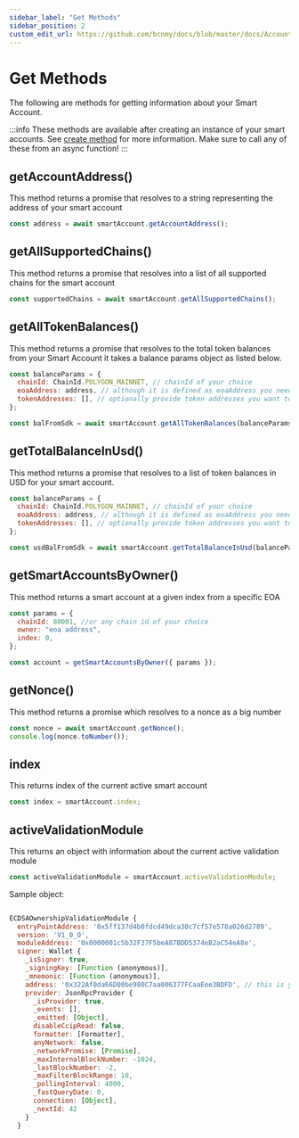 ```yaml
---
sidebar_label: "Get Methods"
sidebar_position: 2
custom_edit_url: https://github.com/bcnmy/docs/blob/master/docs/Account/methods/getMethods.md
---
```


# Get Methods

The following are methods for getting information about your Smart Account.

:::info
These methods are available after creating an instance of your smart accounts. See [create method](/Account/methods/create) for more information. Make sure to call any of these from an async function!
:::

## getAccountAddress()

This method returns a promise that resolves to a string representing the address of your smart account

```js
const address = await smartAccount.getAccountAddress();
```

## getAllSupportedChains()

This method returns a promise that resolves into a list of all supported chains for the smart account

```js
const supportedChains = await smartAccount.getAllSupportedChains();
```

## getAllTokenBalances()

This method returns a promise that resolves to the total token balances from your Smart Account it takes a balance params object as listed below.

```js
const balanceParams = {
  chainId: ChainId.POLYGON_MAINNET, // chainId of your choice
  eoaAddress: address, // although it is defined as eoaAddress you need to pass your smart account address
  tokenAddresses: [], // optionally provide token addresses you want to show
};

const balFromSdk = await smartAccount.getAllTokenBalances(balanceParams);
```

## getTotalBalanceInUsd()

This method returns a promise that resolves to a list of token balances in USD for your smart account.

```js
const balanceParams = {
  chainId: ChainId.POLYGON_MAINNET, // chainId of your choice
  eoaAddress: address, // although it is defined as eoaAddress you need to pass your smart account address
  tokenAddresses: [], // optionally provide token addresses you want to show
};

const usdBalFromSdk = await smartAccount.getTotalBalanceInUsd(balanceParams);
```

## getSmartAccountsByOwner()

This method returns a smart account at a given index from a specific EOA

```js
const params = {
  chainId: 80001, //or any chain id of your choice
  owner: "eoa address",
  index: 0,
};

const account = getSmartAccountsByOwner({ params });
```

## getNonce()

This method returns a promise which resolves to a nonce as a big number

```js
const nonce = await smartAccount.getNonce();
console.log(nonce.toNumber());
```

## index

This returns index of the current active smart account

```js
const index = smartAccount.index;
```

## activeValidationModule

This returns an object with information about the current active validation module

```js
const activeValidationModule = smartAccount.activeValidationModule;
```

Sample object:

```js

ECDSAOwnershipValidationModule {
  entryPointAddress: '0x5ff137d4b0fdcd49dca30c7cf57e578a026d2789',
  version: 'V1_0_0',
  moduleAddress: '0x0000001c5b32F37F5beA87BDD5374eB2aC54eA8e',
  signer: Wallet {
    _isSigner: true,
    _signingKey: [Function (anonymous)],
    _mnemonic: [Function (anonymous)],
    address: '0x322Af0da66D00be980C7aa006377FCaaEee3BDFD', // this is your signers address
    provider: JsonRpcProvider {
      _isProvider: true,
      _events: [],
      _emitted: [Object],
      disableCcipRead: false,
      formatter: [Formatter],
      anyNetwork: false,
      _networkPromise: [Promise],
      _maxInternalBlockNumber: -1024,
      _lastBlockNumber: -2,
      _maxFilterBlockRange: 10,
      _pollingInterval: 4000,
      _fastQueryDate: 0,
      connection: [Object],
      _nextId: 42
    }
  }

```
